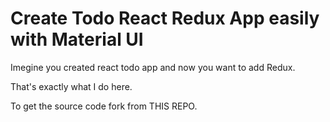 # Create Todo React Redux App easily with Material UI

Imegine you created react todo app and now you want to add Redux.

That's exactly what I do here.

To get the source code fork from THIS REPO. 




